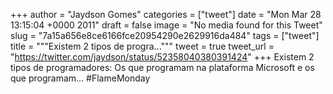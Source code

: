 
+++
author = "Jaydson Gomes"
categories = ["tweet"]
date = "Mon Mar 28 13:15:04 +0000 2011"
draft = false
image = "No media found for this Tweet"
slug = "7a15a656e8ce6166fce20954290e2629916da484"
tags = ["tweet"]
title = """Existem 2 tipos de progra..."""
tweet = true
tweet_url = "https://twitter.com/jaydson/status/52358040380391424"
+++
Existem 2 tipos de programadores: Os que programam na plataforma Microsoft e os que programam... #FlameMonday

